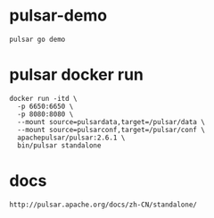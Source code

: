 # pulsar-demo
    
    pulsar go demo
    
# pulsar docker run

    docker run -itd \
      -p 6650:6650 \
      -p 8080:8080 \
      --mount source=pulsardata,target=/pulsar/data \
      --mount source=pulsarconf,target=/pulsar/conf \
      apachepulsar/pulsar:2.6.1 \
      bin/pulsar standalone

# docs
    
    http://pulsar.apache.org/docs/zh-CN/standalone/
    